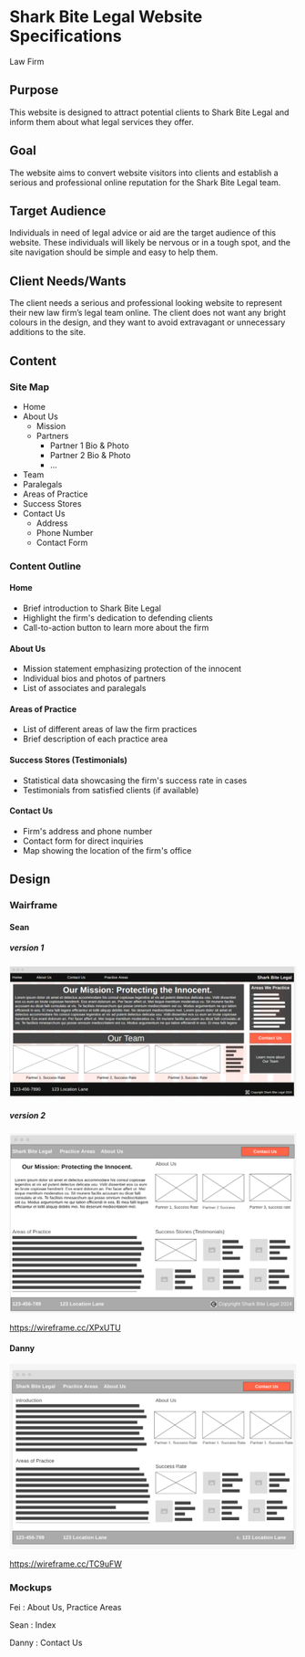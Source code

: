 # Shark Bite Legal Website Specifications

Law Firm

## Purpose 
This website is designed to attract potential clients to Shark Bite Legal and inform them about what legal services they offer. 
 
## Goal 
The website aims to convert website visitors into clients and establish a serious and professional online reputation for the Shark Bite Legal team. 
 
## Target Audience 
Individuals in need of legal advice or aid are the target audience of this website. These individuals will likely be nervous or in a tough spot, and the site navigation should be simple and easy to help them. 
 
## Client Needs/Wants 
The client needs a serious and professional looking website to represent their new law firm’s legal team online. The client does not want any bright colours in the design, and they want to avoid extravagant or unnecessary additions to the site. 
 
## Content 

### Site Map

- Home
- About Us
  - Mission
  - Partners
    - Partner 1 Bio & Photo
    - Partner 2 Bio & Photo
    - ...
 - Team
 - Paralegals
- Areas of Practice
- Success Stores
- Contact Us
  - Address
  - Phone Number
  - Contact Form

### Content Outline

#### Home

- Brief introduction to Shark Bite Legal
- Highlight the firm's dedication to defending clients
- Call-to-action button to learn more about the firm

#### About Us

- Mission statement emphasizing protection of the innocent
- Individual bios and photos of partners
- List of associates and paralegals

#### Areas of Practice

- List of different areas of law the firm practices
- Brief description of each practice area

#### Success Stores (Testimonials)

- Statistical data showcasing the firm's success rate in cases
- Testimonials from satisfied clients (if available)


#### Contact Us

- Firm's address and phone number
- Contact form for direct inquiries
- Map showing the location of the firm's office

## Design

### Wairframe

#### Sean

##### version 1

![Home](wairfram/wairfram-sean.png)

##### version 2

![Home](wairfram/wairfram-sean2.png)

https://wireframe.cc/XPxUTU

#### Danny

![alt text](wairfram/wairfram-danny.png)


https://wireframe.cc/TC9uFW


### Mockups

Fei : About Us, Practice Areas

Sean : Index

Danny : Contact Us
